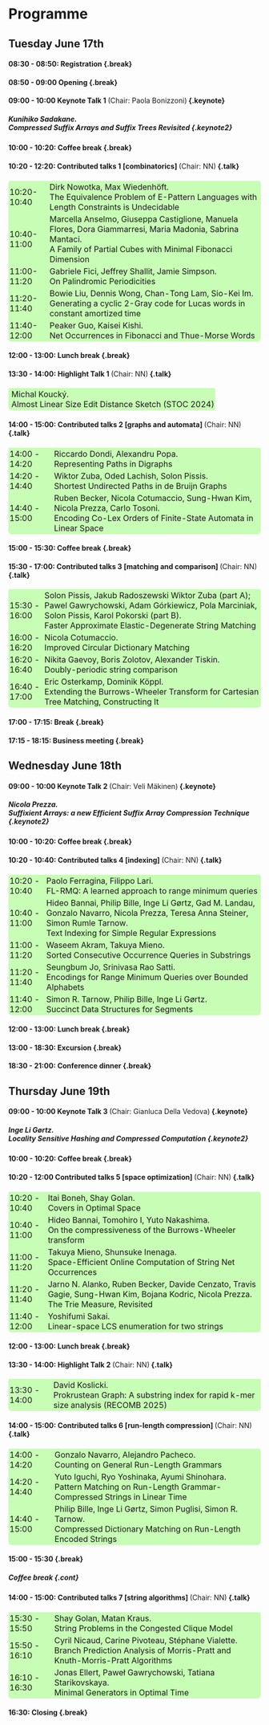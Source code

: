 <style type="text/css">
tbody { 
  width:100%;
  border: 0px;
  border-collapse:collapse;
}
table { 
  width:100%;
  border: 0px;
  border-collapse:collapse;
  border-radius: 6px; 
}
th { 
  padding:1px;
  border: 0px;
  font-size: 16px; 
}
td { padding:2px;
  background-color: #c7fdb5; 
  }
.keynote {
    background-color: #ffffc2;
    padding: 5px;
    border: 1px solid #000;
    border-radius: 11px;
  display:block;
}
.keynote2 {
  background-color: #ffffc2;
  padding: -5px;
  border: 0px solid #000;
  border-radius: 11px;
  font-size: 14px; 
  font-weight: normal;
  display:inline;
}
.break {
    background-color: #ffcfdc;
    padding: 5px;
    border: 1px solid #000;
    border-radius: 11px;
  display:block;
}
.talk {
  background-color: #c7fdb5; 
    padding: 5px;
    border: 1px solid #000;
    border-radius: 11px;
  display:block;
}
.chair {
	font-size: 14px; 
  font-weight: normal;
  display:inline;
}
</style>

# Programme


## Tuesday June 17th

#### 08:30 - 08:50: Registration {.break}

#### 08:50 - 09:00 Opening {.break}

  
#### 09:00 - 10:00 Keynote Talk 1 <div class="chair">(Chair: Paola Bonizzoni)</div> {.keynote}
##### Kunihiko Sadakane.<br> Compressed Suffix Arrays and Suffix Trees Revisited {.keynote2}

#### 10:00 - 10:20: Coffee break {.break}
  
#### 10:20 - 12:20: Contributed talks 1 [combinatorics] <div class="chair">(Chair: NN)</div> {.talk}

| <a></a> | <a></a> |
| --- | :--- |
| 10:20-10:40 | Dirk Nowotka, Max Wiedenhöft.<br> The Equivalence Problem of E-Pattern Languages with Length Constraints is Undecidable |
| 10:40-11:00 | Marcella Anselmo, Giuseppa Castiglione, Manuela Flores, Dora Giammarresi, Maria Madonia, Sabrina Mantaci.<br> A Family of Partial Cubes with Minimal Fibonacci Dimension |
| 11:00-11:20 | Gabriele Fici, Jeffrey Shallit, Jamie Simpson.<br> On Palindromic Periodicities |
| 11:20-11:40 | Bowie Liu, Dennis Wong, Chan-Tong Lam, Sio-Kei Im.<br> Generating a cyclic 2-Gray code for Lucas words in constant amortized time |
| 11:40-12:00 | Peaker Guo, Kaisei Kishi.<br>  Net Occurrences in Fibonacci and Thue-Morse Words |


#### 12:00 - 13:00: Lunch break {.break}
  
#### 13:30 - 14:00: Highlight Talk 1 <div class="chair">(Chair: NN)</div> {.talk}
	
| <a></a> | <a></a> |
| --- | :--- |
|  | Michal Koucký.<br> Almost Linear Size Edit Distance Sketch (STOC 2024) |


#### 14:00 - 15:00: Contributed talks 2 [graphs and automata] <div class="chair">(Chair: NN)</div>  {.talk}

| <a></a> | <a></a> |
| --- | :--- |
| 14:00 - 14:20 | Riccardo Dondi, Alexandru Popa.<br>  Representing Paths in Digraphs
| 14:20 - 14:40 | Wiktor Zuba, Oded Lachish, Solon Pissis.<br> Shortest Undirected Paths in de Bruijn Graphs
| 14:40 - 15:00 | Ruben Becker, Nicola Cotumaccio, Sung-Hwan Kim, Nicola Prezza, Carlo Tosoni.<br> Encoding Co-Lex Orders of Finite-State Automata in Linear Space
	
#### 15:00 - 15:30: Coffee break {.break}
  
#### 15:30 - 17:00: Contributed talks 3 [matching and comparison] <div class="chair">(Chair: NN)</div> {.talk}

| <a></a> | <a></a> |
| --- | :--- |
| 15:30 - 16:00 | Solon Pissis, Jakub Radoszewski Wiktor Zuba (part A); Pawel Gawrychowski, Adam Górkiewicz, Pola Marciniak, Solon Pissis, Karol Pokorski (part B).<br>  Faster Approximate Elastic-Degenerate String Matching
| 16:00 - 16:20 | Nicola Cotumaccio.<br> Improved Circular Dictionary Matching |
| 16:20 - 16:40 | Nikita Gaevoy, Boris Zolotov, Alexander Tiskin.<br> Doubly-periodic string comparison |
| 16:40 - 17:00 | Eric Osterkamp, Dominik Köppl.<br> Extending the Burrows-Wheeler Transform for Cartesian Tree Matching, Constructing It |


#### 17:00 - 17:15: Break {.break}

#### 17:15 - 18:15: Business meeting {.break}
	
## Wednesday June 18th


#### 09:00 - 10:00 Keynote Talk 2 <div class="chair">(Chair: Veli Mäkinen)</div> {.keynote}
##### Nicola Prezza.<br> Suffixient Arrays: a new Efficient Suffix Array Compression Technique {.keynote2}

#### 10:00 - 10:20: Coffee break {.break}

#### 10:20 - 10:40: Contributed talks 4 [indexing] <div class="chair">(Chair: NN)</div> {.talk}

| <a></a> | <a></a> |
| --- | :--- |
| 10:20 - 10:40 | Paolo Ferragina, Filippo Lari.<br> FL-RMQ: A learned approach to range minimum queries |
| 10:40 - 11:00 | Hideo Bannai, Philip Bille, Inge Li Gørtz, Gad M. Landau, Gonzalo Navarro, Nicola Prezza, Teresa Anna Steiner, Simon Rumle Tarnow.<br> Text Indexing for Simple Regular Expressions |
| 11:00 - 11:20 | Waseem Akram, Takuya Mieno.<br> Sorted Consecutive Occurrence Queries in Substrings |
| 11:20 - 11:40 | Seungbum Jo, Srinivasa Rao Satti.<br> Encodings for Range Minimum Queries over Bounded Alphabets |
| 11:40 - 12:00 | Simon R. Tarnow, Philip Bille, Inge Li Gørtz.<br> Succinct Data Structures for Segments |
	
#### 12:00 - 13:00: Lunch break {.break}
#### 13:00 - 18:30: Excursion {.break}
#### 18:30 - 21:00: Conference dinner {.break}

	
## Thursday June 19th

#### 09:00 - 10:00 Keynote Talk 3 <div class="chair">(Chair: Gianluca Della Vedova)</div> {.keynote}
##### Inge Li Gørtz.<br> Locality Sensitive Hashing and Compressed Computation {.keynote2}
 
#### 10:00 - 10:20: Coffee break {.break}
  
#### 10:20 - 12:00 Contributed talks 5 [space optimization] <div class="chair">(Chair: NN)</div> {.talk}

| <a></a> | <a></a> |
| --- | :--- |
| 10:20 - 10:40 | Itai Boneh, Shay Golan.<br> Covers in Optimal Space |
| 10:40 - 11:00 | Hideo Bannai, Tomohiro I, Yuto Nakashima.<br> On the compressiveness of the Burrows-Wheeler transform |
| 11:00 - 11:20 | Takuya Mieno, Shunsuke Inenaga.<br> Space-Efficient Online Computation of String Net Occurrences |
| 11:20 - 11:40 | Jarno N. Alanko, Ruben Becker, Davide Cenzato, Travis Gagie, Sung-Hwan Kim, Bojana Kodric, Nicola Prezza.<br>  The Trie Measure, Revisited |
| 11:40 - 12:00 | Yoshifumi Sakai.<br> Linear-space LCS enumeration for two strings |
	
#### 12:00 - 13:00: Lunch break {.break}
	
#### 13:30 - 14:00: Highlight Talk 2 <div class="chair">(Chair: NN)</div> {.talk}
	
| <a></a> | <a></a> |
| --- | :--- |
| 13:30 - 14:00 | David Koslicki.<br> Prokrustean Graph: A substring index for rapid k-mer size analysis (RECOMB 2025) |

#### 14:00 - 15:00: Contributed talks 6 [run-length compression] <div class="chair">(Chair: NN)</div> {.talk}

| <a></a> | <a></a> |
| --- | :--- |
| 14:00 - 14:20 | Gonzalo Navarro, Alejandro Pacheco.<br> Counting on General Run-Length Grammars |
| 14:20 - 14:40 | Yuto Iguchi, Ryo Yoshinaka, Ayumi Shinohara.<br> Pattern Matching on Run-Length Grammar-Compressed Strings in Linear Time |
| 14:40 - 15:00 | Philip Bille, Inge Li Gørtz, Simon Puglisi, Simon R. Tarnow.<br> Compressed Dictionary Matching on Run-Length Encoded Strings |
	
#### 15:00 - 15:30 {.break}
##### Coffee break {.cont}
	
#### 14:00 - 15:00: Contributed talks 7 [string algorithms] <div class="chair">(Chair: NN)</div> {.talk}

| <a></a> | <a></a> |
| --- | :--- |
| 15:30 - 15:50 | Shay Golan, Matan Kraus.<br> String Problems in the Congested Clique Model |
| 15:50 - 16:10 | Cyril Nicaud, Carine Pivoteau, Stéphane Vialette.<br> Branch Prediction Analysis of Morris-Pratt and Knuth-Morris-Pratt Algorithms |
| 16:10 - 16:30 | Jonas Ellert, Paweł Gawrychowski, Tatiana Starikovskaya.<br>  Minimal Generators in Optimal Time |
	
#### 16:30:  Closing {.break}
